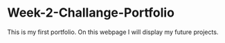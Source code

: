# Week-2-Challange-Portfolio

This is my first portfolio. On this webpage I will display my future projects. 
